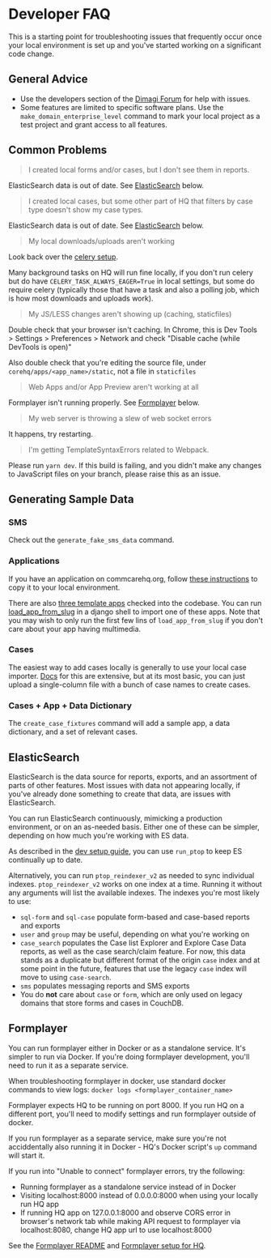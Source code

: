 # Developer FAQ

This is a starting point for troubleshooting issues that frequently occur once your local environment
is set up and you've started working on a significant code change.

## General Advice

- Use the developers section of the [Dimagi Forum](https://forum.dimagi.com/) for help with issues.
- Some features are limited to specific software plans. Use the `make_domain_enterprise_level` command
to mark your local project as a test project and grant access to all features.

## Common Problems
> I created local forms and/or cases, but I don't see them in reports.

ElasticSearch data is out of date. See [ElasticSearch](https://github.com/dimagi/commcare-hq/blob/master/DEV_FAQ.md#elasticsearch) below.

> I created local cases, but some other part of HQ that filters by case type doesn't show my case types.

ElasticSearch data is out of date. See [ElasticSearch](https://github.com/dimagi/commcare-hq/blob/master/DEV_FAQ.md#elasticsearch) below.

> My local downloads/uploads aren't working

Look back over the [celery setup](https://github.com/dimagi/commcare-hq/blob/master/DEV_SETUP.md#running-commcare-hq).

Many background tasks on HQ will run fine locally, if you don't run celery but do have `CELERY_TASK_ALWAYS_EAGER=True` in local settings, but some do require celery (typically those that have a task and also a polling job, which is how most downloads and uploads work).

> My JS/LESS changes aren't showing up (caching, staticfiles)

Double check that your browser isn't caching. In Chrome, this is Dev Tools > Settings > Preferences > Network and check "Disable cache (while DevTools is open)"

Also double check that you're editing the source file, under `corehq/apps/<app_name>/static`, not a file in `staticfiles`

> Web Apps and/or App Preview aren't working at all

Formplayer isn't running properly. See [Formplayer](https://github.com/dimagi/commcare-hq/blob/master/DEV_FAQ.md#formplayer) below.

> My web server is throwing a slew of web socket errors

It happens, try restarting.

> I'm getting TemplateSyntaxErrors related to Webpack.

Please run `yarn dev`. If this build is failing, and you didn't make any changes to JavaScript files on your branch,
please raise this as an issue.

## Generating Sample Data

### SMS

Check out the `generate_fake_sms_data` command.

### Applications

If you have an application on commcarehq.org, follow [these instructions](https://dimagi.atlassian.net/wiki/spaces/commcarepublic/pages/2143955454/Copy+or+Delete+an+Application) to copy it to your local environment.

There are also [three template apps](https://github.com/dimagi/commcare-hq/tree/master/corehq/apps/app_manager/static/app_manager/template_apps) checked into the codebase.
You can run [load_app_from_slug](https://github.com/dimagi/commcare-hq/blob/6021df8639dc0053c8dbdbb8690993be708776c5/corehq/apps/app_manager/views/apps.py#L510) in a django shell to import one of these apps. Note that you may wish to only run the first few lins of `load_app_from_slug` if you don't care about your app having multimedia.

### Cases

The easiest way to add cases locally is generally to use your local case importer. [Docs](https://dimagi.atlassian.net/wiki/spaces/commcarepublic/pages/2143946828/Importing+Cases+Using+Excel)
for this are extensive, but at its most basic, you can just upload a single-column file with a bunch of case names to create cases.

### Cases + App + Data Dictionary

The `create_case_fixtures` command will add a sample app, a data dictionary, and a set of relevant cases.

## ElasticSearch

ElasticSearch is the data source for reports, exports, and an assortment of parts of other features.
Most issues with data not appearing locally, if you've already done something to create that data, are issues with ElasticSearch.

You can run ElasticSearch continuously, mimicking a production environment, or on an as-needed basis. Either one of these can be simpler,
depending on how much you're working with ES data.

As described in the [dev setup guide](https://github.com/dimagi/commcare-hq/blob/master/DEV_SETUP.md#running-commcare-hq), you can
use `run_ptop` to keep ES continually up to date.

Alternatively, you can run `ptop_reindexer_v2` as needed to sync individual indexes. `ptop_reindexer_v2` works on one index at a time.
Running it without any arguments will list the available indexes. The indexes you're most likely to use:
+ `sql-form` and `sql-case` populate form-based and case-based reports and exports
+ `user` and `group` may be useful, depending on what you're working on
+ `case_search` populates the Case list Explorer and Explore Case Data reports, as well as the case search/claim feature. For now, this data stands as a duplicate but different format of the origin `case` index and at some point in the future, features that use the legacy `case` index will move to using `case-search`.
+ `sms` populates messaging reports and SMS exports
+ You do **not** care about `case` or `form`, which are only used on legacy domains that store forms and cases in CouchDB.

## Formplayer

You can run formplayer either in Docker or as a standalone service. It's simpler to run via Docker.
If you're doing formplayer development, you'll need to run it as a separate service.

When troubleshooting formplayer in docker, use standard docker commands to view logs: `docker logs <formplayer_container_name>`

Formplayer expects HQ to be running on port 8000. If you run HQ on a different port, you'll need to modify settings and run formplayer outside of docker.

If you run formplayer as a separate service, make sure you're not acciddentally also running it in Docker - HQ's Docker script's `up` command will start it.

If you run into "Unable to connect" formplayer errors, try the following:
- Running formplayer as a standalone service instead of in Docker
- Visiting localhost:8000 instead of 0.0.0.0:8000 when using your locally run HQ app
- If running HQ app on 127.0.0.1:8000 and observe CORS error in browser's network tab while making API request to formplayer via localhost:8080, change HQ app url to use localhost:8000

See the [Formplayer README](https://github.com/dimagi/formplayer/blob/master/README.md)
and [Formplayer setup for HQ](https://github.com/dimagi/commcare-hq/blob/master/DEV_SETUP.md#formplayer).
